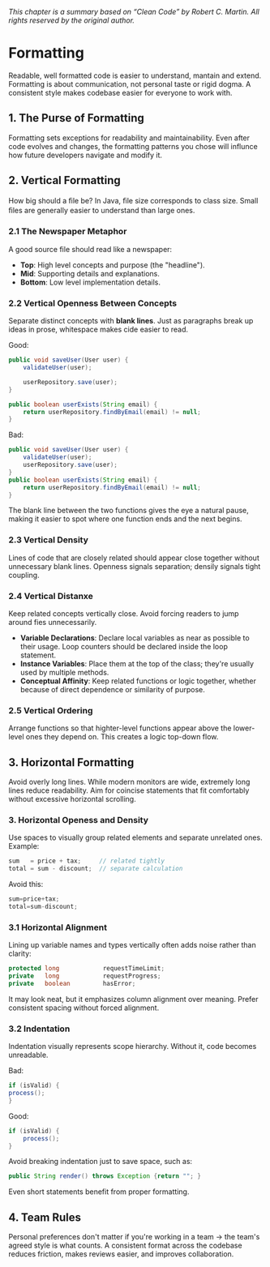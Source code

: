 *This chapter is a summary based on “Clean Code” by Robert C. Martin. All rights reserved by the original author.*

# Formatting
Readable, well formatted code is easier to understand, mantain and extend. Formatting is about communication, not personal taste or rigid dogma. A consistent style makes codebase easier for everyone to work with.

## 1. The Purse of Formatting
Formatting sets exceptions for readability and maintainability. Even after code evolves and changes, the formatting patterns you chose will influnce how future developers navigate and modify it.

## 2. Vertical Formatting
How big should a ﬁle be?
In Java, ﬁle size corresponds to class size. Small ﬁles are generally easier to understand than large ones.

### 2.1 The Newspaper Metaphor
A good source file should read like a newspaper:
* **Top**: High level concepts and purpose (the "headline").
* **Mid**: Supporting details and explanations.
* **Bottom**: Low level implementation details.

### 2.2 Vertical Openness Between Concepts
Separate distinct concepts with **blank lines**. Just as paragraphs break up ideas in prose, whitespace makes cide easier to read.

Good:
```java
public void saveUser(User user) {
    validateUser(user);

    userRepository.save(user);
}

public boolean userExists(String email) {
    return userRepository.findByEmail(email) != null;
}
```

Bad:
```java
public void saveUser(User user) {
    validateUser(user);
    userRepository.save(user);
}
public boolean userExists(String email) {
    return userRepository.findByEmail(email) != null;
}
```

The blank line between the two functions gives the eye a natural pause, making it easier to spot where one function ends and the next begins.

### 2.3 Vertical Density

Lines of code that are closely related should appear close together without unnecessary blank lines.
Openness signals separation; densily signals tight coupling.

### 2.4 Vertical Distanxe
Keep related concepts vertically close. Avoid forcing readers to jump around fies unnecessarily.
* **Variable Declarations**: Declare local variables as near as possible to their usage. Loop counters should be declared inside the loop statement.
* **Instance Variables**: Place them at the top of the class; they're usually used by multiple methods.
* **Conceptual Affinity**: Keep related functions or logic together, whether because of direct dependence or similarity of purpose.

### 2.5 Vertical Ordering
Arrange functions so that highter-level functions appear above the lower-level ones they depend on. This creates a logic top-down flow.

## 3. Horizontal Formatting
Avoid overly long lines. While modern monitors are wide, extremely long lines reduce readability. Aim for coincise statements that fit comfortably without excessive horizontal scrolling.

### 3. Horizontal Openess and Density
Use spaces to visually group related elements and separate unrelated ones.
Example:
```java
sum   = price + tax;     // related tightly
total = sum - discount;  // separate calculation
```

Avoid this:
```java
sum=price+tax;
total=sum-discount;
```

### 3.1 Horizontal Alignment
Lining up variable names and types vertically often adds noise rather than clarity:
```java
protected long            requestTimeLimit;
private   long            requestProgress;
private   boolean         hasError;
```
It may look neat, but it emphasizes column alignment over meaning. Prefer consistent spacing without forced alignment.

### 3.2 Indentation
Indentation visually represents scope hierarchy. Without it, code becomes unreadable.

Bad:
```java
if (isValid) {
process();
}
```

Good:
```java
if (isValid) {
    process();
}
```

Avoid breaking indentation just to save space, such as:
```java
public String render() throws Exception {return ""; }
```
Even short statements benefit from proper formatting.

## 4. Team Rules
Personal preferences don't matter if you're working in a team $\rightarrow$ the team's agreed style is what counts. A consistent format across the codebase reduces friction, makes reviews easier, and improves collaboration.
